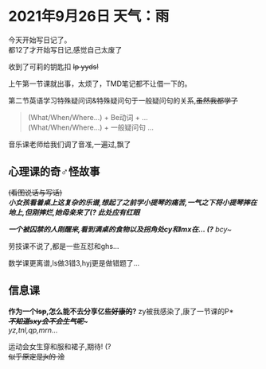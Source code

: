 # 2021年9月26日 天气：雨 
今天开始写日记了。  
都12了才开始写日记,感觉自己太废了

收到了可莉的钥匙扣 ~~lp yyds!~~

上午第一节课就出事，太烦了，TMD笔记都不让借一下的。 

第二节英语学习特殊疑问词&特殊疑问句于一般疑问句的关系,~~虽然我都学了~~
> (What/When/Where...) + Be动词 + ...  
> (What/When/Where...) + 一般疑问句 ...

音乐课老师给我们调了音准,一遍过,飘了

## 心理课的奇♂怪故事
~~(看图说话与写话)~~  
***小女孩看着桌上这复杂的乐谱,想起了之前学小提琴的痛苦,一气之下将小提琴摔在地上,但刚摔烂,她母亲来了(? 此处应有红眼***

***一个被囚禁的人刚醒来,看到满桌的食物以及拐角处cy和lmx在... (?***
*bcy~*

劳技课不说了,都是一些互怼和ghs...  

数学课更离谱,ls做3错3,hyj更是做错题了...

## 信息课 
**作为一个~~lsp~~,怎么能不去分享亿些~~好康的~~?**
zy被我感染了,康了一节课的P*  
***~~不知道sxy会不会生气呢~~~***   
*yz,tnl,qp,mrn...*

运动会女生穿和服和裙子,期待! (?  
~~似乎原定是jk的 淦~~